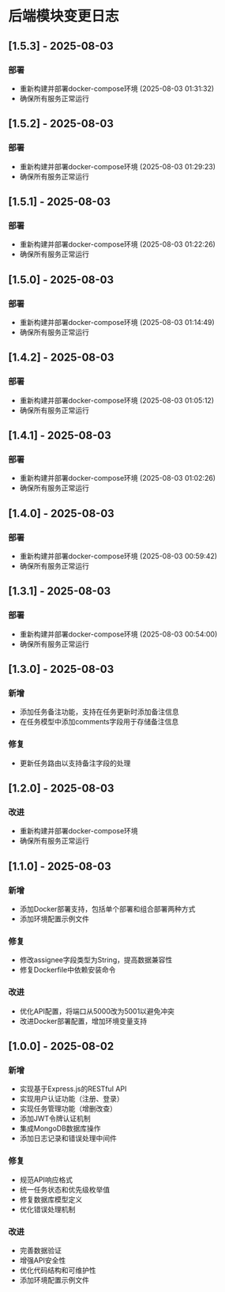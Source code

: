 # 后端模块变更日志

## [1.5.3] - 2025-08-03

### 部署
- 重新构建并部署docker-compose环境 (2025-08-03 01:31:32)
- 确保所有服务正常运行

## [1.5.2] - 2025-08-03

### 部署
- 重新构建并部署docker-compose环境 (2025-08-03 01:29:23)
- 确保所有服务正常运行

## [1.5.1] - 2025-08-03

### 部署
- 重新构建并部署docker-compose环境 (2025-08-03 01:22:26)
- 确保所有服务正常运行

## [1.5.0] - 2025-08-03

### 部署
- 重新构建并部署docker-compose环境 (2025-08-03 01:14:49)
- 确保所有服务正常运行

## [1.4.2] - 2025-08-03

### 部署
- 重新构建并部署docker-compose环境 (2025-08-03 01:05:12)
- 确保所有服务正常运行

## [1.4.1] - 2025-08-03

### 部署
- 重新构建并部署docker-compose环境 (2025-08-03 01:02:26)
- 确保所有服务正常运行

## [1.4.0] - 2025-08-03

### 部署
- 重新构建并部署docker-compose环境 (2025-08-03 00:59:42)
- 确保所有服务正常运行

## [1.3.1] - 2025-08-03

### 部署
- 重新构建并部署docker-compose环境 (2025-08-03 00:54:00)
- 确保所有服务正常运行

## [1.3.0] - 2025-08-03

### 新增
- 添加任务备注功能，支持在任务更新时添加备注信息
- 在任务模型中添加comments字段用于存储备注信息

### 修复
- 更新任务路由以支持备注字段的处理

## [1.2.0] - 2025-08-03

### 改进
- 重新构建并部署docker-compose环境
- 确保所有服务正常运行

## [1.1.0] - 2025-08-03

### 新增
- 添加Docker部署支持，包括单个部署和组合部署两种方式
- 添加环境配置示例文件

### 修复
- 修改assignee字段类型为String，提高数据兼容性
- 修复Dockerfile中依赖安装命令

### 改进
- 优化API配置，将端口从5000改为5001以避免冲突
- 改进Docker部署配置，增加环境变量支持

## [1.0.0] - 2025-08-02

### 新增
- 实现基于Express.js的RESTful API
- 实现用户认证功能（注册、登录）
- 实现任务管理功能（增删改查）
- 添加JWT令牌认证机制
- 集成MongoDB数据库操作
- 添加日志记录和错误处理中间件

### 修复
- 规范API响应格式
- 统一任务状态和优先级枚举值
- 修复数据库模型定义
- 优化错误处理机制

### 改进
- 完善数据验证
- 增强API安全性
- 优化代码结构和可维护性
- 添加环境配置示例文件